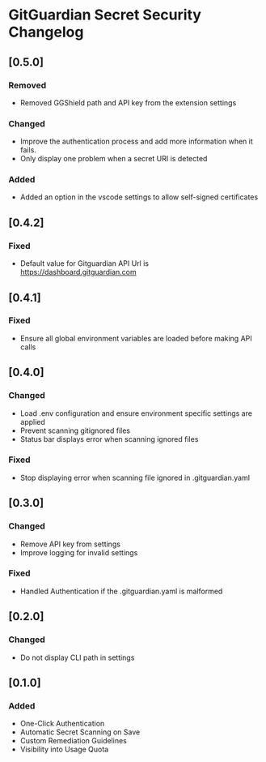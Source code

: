 # GitGuardian Secret Security Changelog

## [0.5.0]

### Removed

- Removed GGShield path and API key from the extension settings

### Changed

- Improve the authentication process and add more information when it fails.
- Only display one problem when a secret URI is detected

### Added

- Added an option in the vscode settings to allow self-signed certificates

## [0.4.2]

### Fixed

- Default value for Gitguardian API Url is https://dashboard.gitguardian.com

## [0.4.1]

### Fixed

- Ensure all global environment variables are loaded before making API calls

## [0.4.0]

### Changed

- Load .env configuration and ensure environment specific settings are applied
- Prevent scanning gitignored files
- Status bar displays error when scanning ignored files

### Fixed

- Stop displaying error when scanning file ignored in .gitguardian.yaml

## [0.3.0]

### Changed

- Remove API key from settings
- Improve logging for invalid settings

### Fixed

- Handled Authentication if the .gitguardian.yaml is malformed

## [0.2.0]

### Changed

- Do not display CLI path in settings

## [0.1.0]

### Added

- One-Click Authentication
- Automatic Secret Scanning on Save
- Custom Remediation Guidelines
- Visibility into Usage Quota
